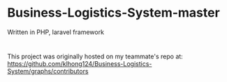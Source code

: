 # Business-Logistics-System-master
Written in PHP, laravel framework
#
This project was originally hosted on my teammate's repo at:
https://github.com/klhong124/Business-Logistics-System/graphs/contributors
